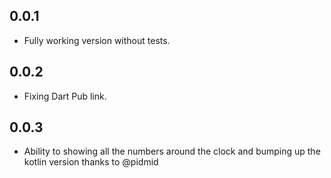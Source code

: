 ## 0.0.1

* Fully working version without tests.

## 0.0.2

* Fixing Dart Pub link.

## 0.0.3

* Ability to showing all the numbers around the clock and bumping up the kotlin version thanks to @pidmid
